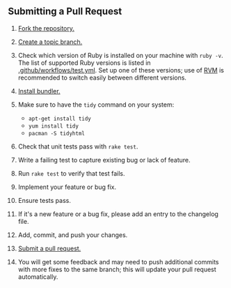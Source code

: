 ## Submitting a Pull Request

1. [Fork the repository.][fork]
2. [Create a topic branch.][branch]
3. Check which version of Ruby is installed on your machine with `ruby -v`.
   The list of supported Ruby versions is listed in [.github/workflows/test.yml][gh_test_yml].
   Set up one of these versions; use of [RVM][rvm] is recommended to switch
   easily between different versions.
4. [Install bundler.][bundler]
5. Make sure to have the `tidy` command on your system:

   * `apt-get install tidy`
   * `yum install tidy`
   * `pacman -S tidyhtml`

6. Check that unit tests pass with `rake test`.
7. Write a failing test to capture existing bug or lack of feature.
8. Run `rake test` to verify that test fails.
9. Implement your feature or bug fix.
10. Ensure tests pass.
11. If it's a new feature or a bug fix, please add an entry to the changelog file.
12. Add, commit, and push your changes.
13. [Submit a pull request.][pr]
14. You will get some feedback and may need to push additional commits
    with more fixes to the same branch; this will update your pull request
    automatically.

[branch]: http://git-scm.com/book/en/Git-Branching-Branching-Workflows#Topic-Branches
[bundler]: http://bundler.io
[fork]: https://help.github.com/articles/fork-a-repo
[pr]: https://help.github.com/articles/using-pull-requests
[rvm]: https://rvm.io
[gh_test_yml]: https://github.com/vmg/redcarpet/blob/master/.github/workflows/test.yml

